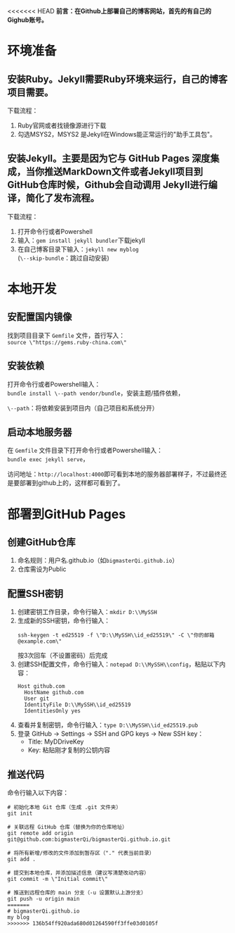 <<<<<<< HEAD
**前言：在Github上部署自己的博客网站，首先的有自己的Gighub账号。**

# 环境准备

## 安装Ruby。Jekyll需要Ruby环境来运行，自己的博客项目需要。

下载流程：

1.  Ruby官网或者找镜像源进行下载
2.  勾选MSYS2，MSYS2 是Jekyll在Windows能正常运行的"助手工具包"。

## 安装Jekyll。主要是因为它与 GitHub Pages 深度集成，当你推送MarkDown文件或者Jekyll项目到GitHub仓库时候，Github会自动调用 Jekyll进行编译，简化了发布流程。

下载流程：

1.  打开命令行或者Powershell
2.  输入：`gem install jekyll bundler`下载jekyll
3.  在自己博客目录下输入：`jekyll new myblog`  
    (`\--skip-bundle`：跳过自动安装)

# 本地开发

## 安配置国内镜像

找到项目目录下 `Gemfile` 文件，首行写入：  
`source \"https://gems.ruby-china.com\"`

## 安装依赖

打开命令行或者Powershell输入：  
`bundle install \--path vendor/bundle`，安装主题/插件依赖，

`\--path`：将依赖安装到项目内（自己项目和系统分开）

## 启动本地服务器

在 `Gemfile` 文件目录下打开命令行或者Powershell输入：  
`bundle exec jekyll serve`，

访问地址：`http://localhost:4000`即可看到本地的服务器部署样子，不过最终还是要部署到github上的，这样都可看到了。

# **部署到GitHub Pages**

## 创建GitHub仓库

1.  命名规则：用户名.github.io（如`bigmasterQi.github.io`）
2.  仓库需设为Public

<!-- -->

## 配置SSH密钥

1.  创建密钥工作目录，命令行输入：`mkdir D:\\MySSH`
2.  生成新的SSH密钥，命令行输入：  
    ```shell
    ssh-keygen -t ed25519 -f \"D:\\MySSH\\id_ed25519\" -C \"你的邮箱@example.com\"
    ```
    按3次回车（不设置密码）后完成
3.  创建SSH配置文件，命令行输入：`notepad D:\\MySSH\\config`，粘贴以下内容：
    ```config
    Host github.com
      HostName github.com
      User git
      IdentityFile D:\\MySSH\\id_ed25519
      IdentitiesOnly yes
    ```
4.  查看并复制密钥，命令行输入：`type D:\\MySSH\\id_ed25519.pub`
5.  登录 GitHub → Settings → SSH and GPG keys → New SSH key：
    *   Title: MyDDriveKey
    *   Key: 粘贴刚才复制的公钥内容

## 推送代码

命令行输入以下内容：

```shell
# 初始化本地 Git 仓库（生成 .git 文件夹）
git init

# 关联远程 GitHub 仓库（替换为你的仓库地址）
git remote add origin git@github.com:bigmasterQi/bigmasterQi.github.io.git

# 将所有新增/修改的文件添加到暂存区（"." 代表当前目录）
git add .

# 提交到本地仓库，并添加描述信息（建议写清楚改动内容）
git commit -m \"Initial commit\"

# 推送到远程仓库的 main 分支（-u 设置默认上游分支）
git push -u origin main
=======
# bigmasterQi.github.io
my blog
>>>>>>> 136b54ff920ada680d01264590ff3ffe03d0105f
